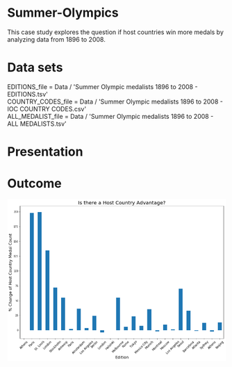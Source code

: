 # Summer-Olympics

This case study explores the question if host countries win more medals by analyzing data from 1896 to 2008. 

# Data sets

EDITIONS_file  = Data / 'Summer Olympic medalists 1896 to 2008 - EDITIONS.tsv'\
COUNTRY_CODES_file  = Data / 'Summer Olympic medalists 1896 to 2008 - IOC COUNTRY CODES.csv'\
ALL_MEDALIST_file   = Data / 'Summer Olympic medalists 1896 to 2008 - ALL MEDALISTS.tsv'

# Presentation


# Outcome

![](img/summary.png)
